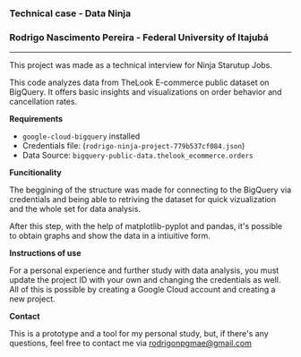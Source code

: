 ### Technical case - Data Ninja 
### Rodrigo Nascimento Pereira - Federal University of Itajubá

---

This project was made as a technical interview for Ninja Starutup Jobs.

This code analyzes data from TheLook E-commerce public dataset on BigQuery. It offers basic insights and visualizations on order behavior and cancellation rates.

**Requirements**

- `google-cloud-bigquery` installed
- Credentials file: (`rodrigo-ninja-project-779b537cf084.json`)
- Data Source: `bigquery-public-data.thelook_ecommerce.orders`

**Funcitionality**

The beggining of the structure was made for connecting to the BigQuery via credentials and being able to retriving the dataset for quick vizualization and the whole set for data analysis.

After this step, with the help of matplotlib-pyplot and pandas, it's possible to obtain graphs and show the data in a intiuitive form.

**Instructions of use**

For a personal experience and further study with data analysis, you must update the project ID with your own and changing the credentials as well. All of this is possible by creating a Google Cloud account and creating a new project.

**Contact**

This is a prototype and a tool for my personal study, but, if there's any questions, feel free to contact me via rodrigonpgmae@gmail.com